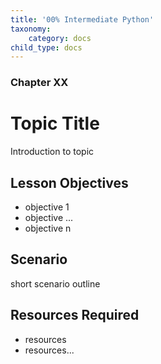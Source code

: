 ```yaml
---
title: '00% Intermediate Python'
taxonomy:
    category: docs
child_type: docs
---
```


### Chapter XX

# Topic Title

Introduction to topic

## Lesson Objectives

*	objective 1
*	objective ...
*	objective n

## Scenario

short scenario outline

## Resources Required

* resources
* resources...

